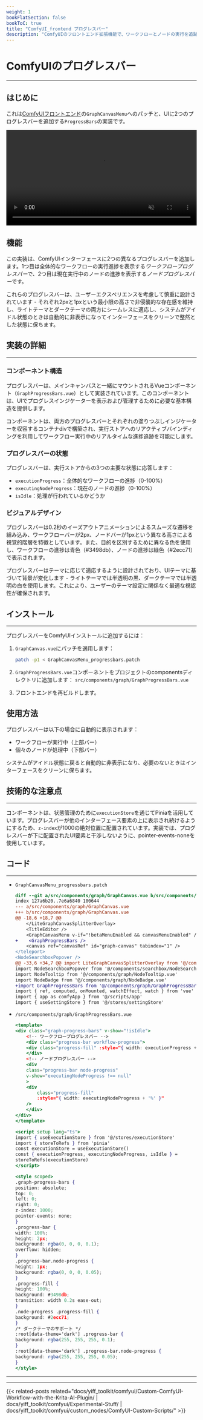 ```yaml
---
weight: 1
bookFlatSection: false
bookToC: true
title: "ComfyUI_frontend プログレスバー"
description: "ComfyUIのフロントエンド拡張機能で、ワークフローとノードの実行を追跡する2つのスタイリッシュなプログレスバーを追加します。バーは最小限の高さと自動テーマ適応を備え、処理中にリアルタイムの視覚的フィードバックを提供する非侵襲的なデザインになっています。"
---
```


<!--markdownlint-disable MD025 MD033 MD038 -->

# ComfyUIのプログレスバー

---

## はじめに

これは[ComfyUIフロントエンド](https://github.com/Comfy-Org/ComfyUI_frontend)の`GraphCanvasMenu`へのパッチと、UIに2つのプログレスバーを追加する`ProgressBars`の実装です。

<div style="text-align: center;">
    <video style="width: 100%;" autoplay loop muted playsinline>
        <source src="https://huggingface.co/k4d3/yiff_toolkit6/resolve/main/static/comfyui/progressbars.mp4" type="video/mp4">
        お使いのブラウザはビデオタグをサポートしていません。
    </video>
</div>

## 機能

この実装は、ComfyUIインターフェースに2つの異なるプログレスバーを追加します。1つ目は全体的なワークフローの実行進捗を表示する*ワークフロープログレスバー*で、2つ目は現在実行中のノードの進捗を表示する*ノードプログレスバー*です。

これらのプログレスバーは、ユーザーエクスペリエンスを考慮して慎重に設計されています - それぞれ2pxと1pxという最小限の高さで非侵襲的な存在感を維持し、ライトテーマとダークテーマの両方にシームレスに適応し、システムがアイドル状態のときは自動的に非表示になってインターフェースをクリーンで整然とした状態に保ちます。

## 実装の詳細

---

### コンポーネント構造

プログレスバーは、メインキャンバスと一緒にマウントされるVueコンポーネント（`GraphProgressBars.vue`）として実装されています。このコンポーネントは、UIでプログレスインジケーターを表示および管理するために必要な基本構造を提供します。

コンポーネントは、両方のプログレスバーとそれぞれの塗りつぶしインジケーターを収容するコンテナdivで構築され、実行ストアへのリアクティブバインディングを利用してワークフロー実行中のリアルタイムな進捗追跡を可能にします。

### プログレスバーの状態

プログレスバーは、実行ストアからの3つの主要な状態に応答します：

- `executionProgress`：全体的なワークフローの進捗（0-100%）
- `executingNodeProgress`：現在のノードの進捗（0-100%）
- `isIdle`：処理が行われているかどうか

### ビジュアルデザイン

プログレスバーは0.2秒のイーズアウトアニメーションによるスムーズな遷移を組み込み、ワークフローバーが2px、ノードバーが1pxという異なる高さによる視覚的階層を特徴としています。また、目的を区別するために異なる色を使用し、ワークフローの進捗は青色（#3498db）、ノードの進捗は緑色（#2ecc71）で表示されます。

プログレスバーはテーマに応じて適応するように設計されており、UIテーマに基づいて背景が変化します - ライトテーマでは半透明の黒、ダークテーマでは半透明の白を使用します。これにより、ユーザーのテーマ設定に関係なく最適な視認性が確保されます。

## インストール

---

プログレスバーをComfyUIインストールに追加するには：

1. `GraphCanvas.vue`にパッチを適用します：

    ```bash
    patch -p1 < GraphCanvasMenu_progressbars.patch
    ```

2. `GraphProgressBars.vue`コンポーネントをプロジェクトのcomponentsディレクトリに追加します：
`src/components/graph/GraphProgressBars.vue`

3. フロントエンドを再ビルドします。

## 使用方法

プログレスバーは以下の場合に自動的に表示されます：

- ワークフローが実行中（上部バー）
- 個々のノードが処理中（下部バー）

システムがアイドル状態に戻ると自動的に非表示になり、必要のないときはインターフェースをクリーンに保ちます。

## 技術的な注意点

---

コンポーネントは、状態管理のために`executionStore`を通じてPiniaを活用しています。プログレスバーが他のインターフェース要素の上に表示され続けるようにするため、`z-index`が1000の絶対位置に配置されています。実装では、プログレスバーが下に配置されたUI要素と干渉しないように、pointer-events-noneを使用しています。

## コード

---

- `GraphCanvasMenu_progressbars.patch`

    ```diff
    diff --git a/src/components/graph/GraphCanvas.vue b/src/components/graph/GraphCanvas.vue
    index 127a6b20..7e6a6840 100644
    --- a/src/components/graph/GraphCanvas.vue
    +++ b/src/components/graph/GraphCanvas.vue
    @@ -18,6 +18,7 @@
        </LiteGraphCanvasSplitterOverlay>
        <TitleEditor />
        <GraphCanvasMenu v-if="!betaMenuEnabled && canvasMenuEnabled" />
    +    <GraphProgressBars />
        <canvas ref="canvasRef" id="graph-canvas" tabindex="1" />
    </teleport>
    <NodeSearchboxPopover />
    @@ -33,6 +34,7 @@ import LiteGraphCanvasSplitterOverlay from '@/components/LiteGraphCanvasSplitter
    import NodeSearchboxPopover from '@/components/searchbox/NodeSearchBoxPopover.vue'
    import NodeTooltip from '@/components/graph/NodeTooltip.vue'
    import NodeBadge from '@/components/graph/NodeBadge.vue'
    +import GraphProgressBars from '@/components/graph/GraphProgressBars.vue'
    import { ref, computed, onMounted, watchEffect, watch } from 'vue'
    import { app as comfyApp } from '@/scripts/app'
    import { useSettingStore } from '@/stores/settingStore'
    ```

- `/src/components/graph/GraphProgressBars.vue`

    ```jsx
    <template>
    <div class="graph-progress-bars" v-show="!isIdle">
        <!-- ワークフロープログレスバー -->
        <div class="progress-bar workflow-progress">
        <div class="progress-fill" :style="{ width: executionProgress + '%' }" />
        </div>
        <!-- ノードプログレスバー -->
        <div
        class="progress-bar node-progress"
        v-show="executingNodeProgress !== null"
        >
        <div
            class="progress-fill"
            :style="{ width: executingNodeProgress + '%' }"
        />
        </div>
    </div>
    </template>

    <script setup lang="ts">
    import { useExecutionStore } from '@/stores/executionStore'
    import { storeToRefs } from 'pinia'
    const executionStore = useExecutionStore()
    const { executionProgress, executingNodeProgress, isIdle } =
    storeToRefs(executionStore)
    </script>

    <style scoped>
    .graph-progress-bars {
    position: absolute;
    top: 0;
    left: 0;
    right: 0;
    z-index: 1000;
    pointer-events: none;
    }
    .progress-bar {
    width: 100%;
    height: 2px;
    background: rgba(0, 0, 0, 0.1);
    overflow: hidden;
    }
    .progress-bar.node-progress {
    height: 1px;
    background: rgba(0, 0, 0, 0.05);
    }
    .progress-fill {
    height: 100%;
    background: #3498db;
    transition: width 0.2s ease-out;
    }
    .node-progress .progress-fill {
    background: #2ecc71;
    }
    /* ダークテーマのサポート */
    :root[data-theme='dark'] .progress-bar {
    background: rgba(255, 255, 255, 0.1);
    }
    :root[data-theme='dark'] .progress-bar.node-progress {
    background: rgba(255, 255, 255, 0.05);
    }
    </style>
    ```

---

---

{{< related-posts related="docs/yiff_toolkit/comfyui/Custom-ComfyUI-Workflow-with-the-Krita-AI-Plugin/ | docs/yiff_toolkit/comfyui/Experimental-Stuff/ | docs/yiff_toolkit/comfyui/custom_nodes/ComfyUI-Custom-Scripts/" >}}
